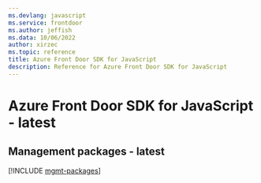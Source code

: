 ```yaml
---
ms.devlang: javascript
ms.service: frontdoor
ms.author: jeffish
ms.data: 10/06/2022
author: xirzec
ms.topic: reference
title: Azure Front Door SDK for JavaScript
description: Reference for Azure Front Door SDK for JavaScript
---
```

# Azure Front Door SDK for JavaScript - latest

## Management packages - latest
[!INCLUDE [mgmt-packages](front-door-mgmt-index.md)]